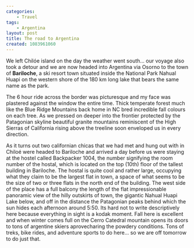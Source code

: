 ```yaml
---
categories:
    - Travel
tags:
    - Argentina
layout: post
title: The road to Argentina
created: 1083961060
---
```

We left Chilóe island on the day the weather went south... our voyage also took a detour and we are now headed into Argentina via Osorno to the town of **Bariloche**, a ski resort town situated inside the National Park Nahual Huapi on the western shore of the 180 km long lake that bears the same name as the park.

<!--more-->

The 6 hour ride across the border was picturesque and my face was plastered against the window the entire time. Thick temperate forest much like the Blue Ridge Mountains back home in NC bred incredible fall colours on each tree. As we pressed on deeper into the frontier protected by the Patagonian skyline beautiful granite mountains reminiscent of the High Sierras of California rising above the treeline soon enveloped us in every direction.

As it turns out two californian chicas that we had met and hung out with in Chiloé were headed to Bariloche and arrived a day before us were staying at the hostel called Backpacker 1004, the number signifying the room number of the hostal, which is located on the top (10th) floor of the tallest building in Bariloche.  The hostal is quite cool and rather large, occupying what they claim to be the largest flat in town, a space of what seems to be the size of two or three flats in the north end of the building.  The west side of the place has a full balcony the length of the flat impressionable panoramic view of the hilly outskirts of town, the gigantic Nahual Huapi Lake below, and off in the distance the Patagonian peaks behind which the sun hides each afternoon around 5:50.  Its hard not to write descriptively here because everything in sight is a kodak moment. Fall here is excellent and when winter comes full on the Cerro Catedral mountain opens its doors to tons of argentine skiers aprovecharing the powdery conditions. Tons of treks, bike rides, and adventure sports to do here... so we are off tomorrow to do just that.
